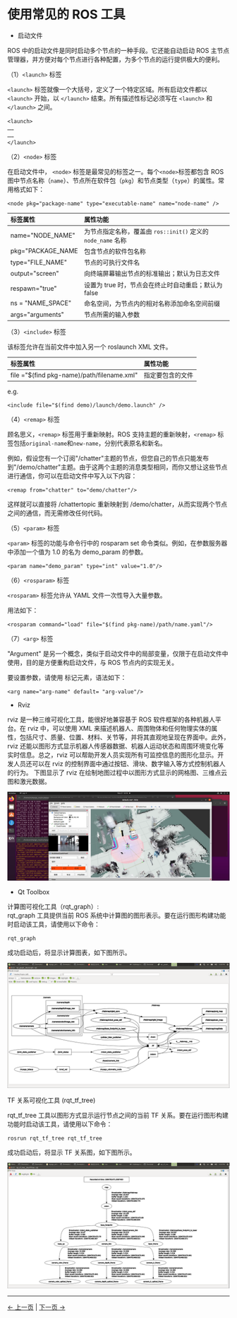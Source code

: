 # 使用常见的 ROS 工具

- 启动文件

ROS 中的启动文件是同时启动多个节点的一种手段。它还能自动启动 ROS 主节点管理器，并方便对每个节点进行各种配置，为多个节点的运行提供极大的便利。

（1）`<launch>` 标签

`<launch>` 标签就像一个大括号，定义了一个特定区域。所有启动文件都以 `<launch>` 开始，以 `</launch>` 结束。所有描述性标记必须写在 `<launch>` 和 `</launch>` 之间。

```
<launch>
……
……
</launch>
```

（2）`<node>` 标签

在启动文件中， `<node>` 标签是最常见的标签之一。每个`<node>`标签都包含 ROS 图中节点名称（`name`）、节点所在软件包（`pkg`）和节点类型（`type`）的属性。常用格式如下：

```
<node pkg="package-name" type="executable-name" name="node-name" />
```

| 标签属性          | 属性功能                                                     |
| :---------------- | :----------------------------------------------------------- |
| name="NODE_NAME"  | 为节点指定名称，覆盖由 `ros::init()` 定义的 `node_name` 名称 |
| pkg="PACKAGE_NAME | 包含节点的软件包名称                                         |
| type="FILE_NAME"  | 节点的可执行文件名                                           |
| output="screen"   | 向终端屏幕输出节点的标准输出；默认为日志文件                 |
| respawn="true"    | 设置为 true 时，节点会在终止时自动重启；默认为 false         |
| ns = "NAME_SPACE" | 命名空间，为节点内的相对名称添加命名空间前缀                 |
| args="arguments"  | 节点所需的输入参数                                           |

（3）`<include>` 标签

该标签允许在当前文件中加入另一个 roslaunch XML 文件。

| 标签属性                                   | 属性功能         |
| :----------------------------------------- | :--------------- |
| file ="$(find pkg-name)/path/filename.xml" | 指定要包含的文件 |

e.g.

```
<include file="$(find demo)/launch/demo.launch" />
```

（4）`<remap>` 标签

顾名思义，`<remap>` 标签用于重新映射。ROS 支持主题的重新映射，`<remap>` 标签包括`original-name`和`new-name`，分别代表原名和新名。

例如，假设您有一个订阅"/chatter"主题的节点，但您自己的节点只能发布到"/demo/chatter"主题。由于这两个主题的消息类型相同，而你又想让这些节点进行通信，你可以在启动文件中写入以下内容：

```
<remap from="chatter" to="demo/chatter"/>
```

这样就可以直接将 /chattertopic 重新映射到 /demo/chatter，从而实现两个节点之间的通信，而无需修改任何代码。

（5）`<param>` 标签

`<param>` 标签的功能与命令行中的 rosparam set 命令类似。例如，在参数服务器中添加一个值为 1.0 的名为 demo_param 的参数。

```
<param name="demo_param" type="int" value="1.0"/>
```

（6）`<rosparam>` 标签

`<rosparam>` 标签允许从 YAML 文件一次性导入大量参数。

用法如下：

```
<rosparam command="load" file="$(find pkg-name)/path/name.yaml"/>
```

（7）`<arg>` 标签

"Argument" 是另一个概念，类似于启动文件中的局部变量，仅限于在启动文件中使用，目的是方便重构启动文件，与 ROS 节点内的实现无关。

要设置参数，请使用 <arg> 标记元素，语法如下：

```
<arg name="arg-name" default= "arg-value"/>
```

- Rviz

rviz 是一种三维可视化工具，能很好地兼容基于 ROS 软件框架的各种机器人平台。在 rviz 中，可以使用 XML 来描述机器人、周围物体和任何物理实体的属性，包括尺寸、质量、位置、材料、关节等，并将其直观地呈现在界面中。此外，rviz 还能以图形方式显示机器人传感器数据、机器人运动状态和周围环境变化等实时信息。总之，rviz 可以帮助开发人员实现所有可监控信息的图形化显示。开发人员还可以在 rviz 的控制界面中通过按钮、滑块、数字输入等方式控制机器人的行为。 下图显示了 rviz 在绘制地图过程中以图形方式显示的网格图、三维点云图和激光数据。

![rviz](../resources/6-SDKDevelopment/6.2/6.2.3/rviz.png)

- Qt Toolbox

计算图可视化工具（rqt_graph）:  
rqt_graph 工具提供当前 ROS 系统中计算图的图形表示。要在运行图形构建功能时启动该工具，请使用以下命令：

```
rqt_graph
```

成功启动后，将显示计算图表，如下图所示。

![rqt_graph](../resources/6-SDKDevelopment/6.2/6.2.3/rqt_graph.png)

TF 关系可视化工具 (rqt_tf_tree)

rqt_tf_tree 工具以图形方式显示运行节点之间的当前 TF 关系。要在运行图形构建功能时启动该工具，请使用以下命令：

```
rosrun rqt_tf_tree rqt_tf_tree
```

成功启动后，将显示 TF 关系图，如下图所示。

![rqt_tree](../resources/6-SDKDevelopment/6.2/6.2.3/rqt_tree.png)

---

[← 上一页](6.2.2-ROS_Installation.md) | [下一页 →](6.2.4-Basic_Control_Based_on_ROS.md)
